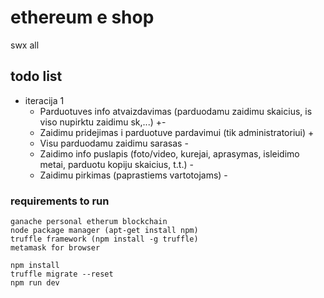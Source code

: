 # ethereum e shop

swx all

## todo list
* iteracija 1
  * Parduotuves info atvaizdavimas (parduodamu zaidimu skaicius, is viso nupirktu zaidimu sk,...) +-
  * Zaidimu pridejimas i parduotuve pardavimui (tik administratoriui) +
  * Visu parduodamu zaidimu sarasas -
  * Zaidimo info puslapis (foto/video, kurejai, aprasymas, isleidimo metai, parduotu kopiju skaicius, t.t.) -
  * Zaidimu pirkimas (paprastiems vartotojams) -

### requirements to run
```
ganache personal etherum blockchain
node package manager (apt-get install npm)
truffle framework (npm install -g truffle)  
metamask for browser
```		
```
npm install
truffle migrate --reset
npm run dev
```
